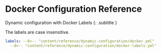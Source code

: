 # Docker Configuration Reference

Dynamic configuration with Docker Labels
{: .subtitle }

The labels are case insensitive.

```yaml
labels: --8<-- "content/reference/dynamic-configuration/docker.yml"
  --8<-- "content/reference/dynamic-configuration/docker-labels.yml"
```
